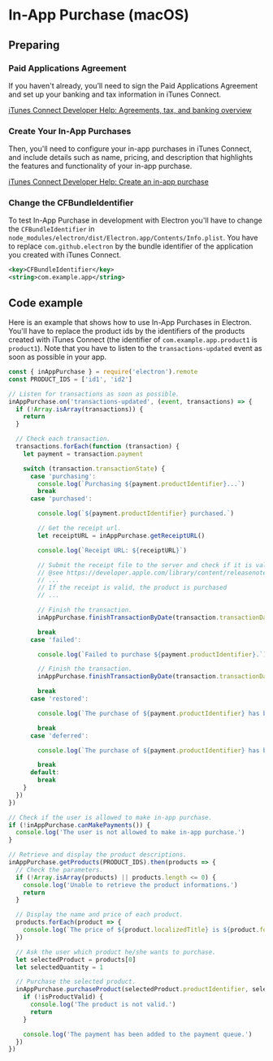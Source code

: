 # In-App Purchase (macOS)

## Preparing

### Paid Applications Agreement

If you haven't already, you’ll need to sign the Paid Applications Agreement and set up your banking and tax information in iTunes Connect.

[iTunes Connect Developer Help: Agreements, tax, and banking overview](https://help.apple.com/itunes-connect/developer/#/devb6df5ee51)

### Create Your In-App Purchases

Then, you'll need to configure your in-app purchases in iTunes Connect, and include details such as name, pricing, and description that highlights the features and functionality of your in-app purchase.

[iTunes Connect Developer Help: Create an in-app purchase](https://help.apple.com/itunes-connect/developer/#/devae49fb316)

### Change the CFBundleIdentifier

To test In-App Purchase in development with Electron you'll have to change the `CFBundleIdentifier` in `node_modules/electron/dist/Electron.app/Contents/Info.plist`. You have to replace `com.github.electron` by the bundle identifier of the application you created with iTunes Connect.

```xml
<key>CFBundleIdentifier</key>
<string>com.example.app</string>
```

## Code example

Here is an example that shows how to use In-App Purchases in Electron. You'll have to replace the product ids by the identifiers of the products created with iTunes Connect (the identifier of `com.example.app.product1` is `product1`). Note that you have to listen to the `transactions-updated` event as soon as possible in your app.

```javascript
const { inAppPurchase } = require('electron').remote
const PRODUCT_IDS = ['id1', 'id2']

// Listen for transactions as soon as possible.
inAppPurchase.on('transactions-updated', (event, transactions) => {
  if (!Array.isArray(transactions)) {
    return
  }

  // Check each transaction.
  transactions.forEach(function (transaction) {
    let payment = transaction.payment

    switch (transaction.transactionState) {
      case 'purchasing':
        console.log(`Purchasing ${payment.productIdentifier}...`)
        break
      case 'purchased':

        console.log(`${payment.productIdentifier} purchased.`)

        // Get the receipt url.
        let receiptURL = inAppPurchase.getReceiptURL()

        console.log(`Receipt URL: ${receiptURL}`)

        // Submit the receipt file to the server and check if it is valid.
        // @see https://developer.apple.com/library/content/releasenotes/General/ValidateAppStoreReceipt/Chapters/ValidateRemotely.html
        // ...
        // If the receipt is valid, the product is purchased
        // ...

        // Finish the transaction.
        inAppPurchase.finishTransactionByDate(transaction.transactionDate)

        break
      case 'failed':

        console.log(`Failed to purchase ${payment.productIdentifier}.`)

        // Finish the transaction.
        inAppPurchase.finishTransactionByDate(transaction.transactionDate)

        break
      case 'restored':

        console.log(`The purchase of ${payment.productIdentifier} has been restored.`)

        break
      case 'deferred':

        console.log(`The purchase of ${payment.productIdentifier} has been deferred.`)

        break
      default:
        break
    }
  })
})

// Check if the user is allowed to make in-app purchase.
if (!inAppPurchase.canMakePayments()) {
  console.log('The user is not allowed to make in-app purchase.')
}

// Retrieve and display the product descriptions.
inAppPurchase.getProducts(PRODUCT_IDS).then(products => {
  // Check the parameters.
  if (!Array.isArray(products) || products.length <= 0) {
    console.log('Unable to retrieve the product informations.')
    return
  }

  // Display the name and price of each product.
  products.forEach(product => {
    console.log(`The price of ${product.localizedTitle} is ${product.formattedPrice}.`)
  })

  // Ask the user which product he/she wants to purchase.
  let selectedProduct = products[0]
  let selectedQuantity = 1

  // Purchase the selected product.
  inAppPurchase.purchaseProduct(selectedProduct.productIdentifier, selectedQuantity).then(isProductValid => {
    if (!isProductValid) {
      console.log('The product is not valid.')
      return
    }

    console.log('The payment has been added to the payment queue.')
  })
})
```